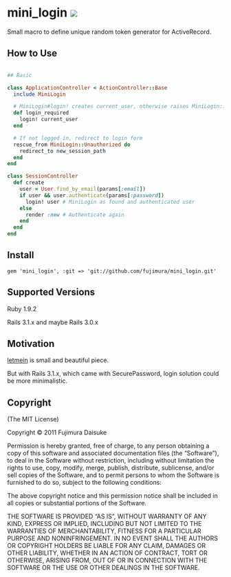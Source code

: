 # mini_login [<img src="https://secure.travis-ci.org/fujimura/mini_login.png"/>](http://travis-ci.org/fujimura/mini_login)

Small macro to define unique random token generator for ActiveRecord.

## How to Use

```ruby

## Basic

class ApplicationController < ActionController::Base
  include MiniLogin

  # MiniLogin#login! creates current_user, otherwise raises MiniLogin::Unauthorized
  def login_required
    login! current_user
  end

  # If not logged in, redirect to login form
  rescue_from MiniLogin::Unauthorized do
    redirect_to new_session_path
  end
end

class SessionController
  def create
    user = User.find_by_email(params[:email])
    if user && user.authenticate(params[:password])
      login! user # MiniLogin as found and authenticated user
    else
      render :new # Authenticate again
    end
  end
end
```

## Install

```
gem 'mini_login', :git => 'git://github.com/fujimura/mini_login.git'
```

## Supported Versions

Ruby 1.9.2

Rails 3.1.x and maybe Rails 3.0.x

## Motivation

[letmein](https://github.com/GBH/letmein) is small and beautiful piece.

But with Rails 3.1.x, which came with SecurePassword, login solution could be more minimalistic.



## Copyright

(The MIT License)

Copyright © 2011 Fujimura Daisuke

Permission is hereby granted, free of charge, to any person obtaining a copy of this software and associated documentation files (the “Software”), to deal in the Software without restriction, including without limitation the rights to use, copy, modify, merge, publish, distribute, sublicense, and/or sell copies of the Software, and to permit persons to whom the Software is furnished to do so, subject to the following conditions:

The above copyright notice and this permission notice shall be included in all copies or substantial portions of the Software.

THE SOFTWARE IS PROVIDED “AS IS”, WITHOUT WARRANTY OF ANY KIND, EXPRESS OR IMPLIED, INCLUDING BUT NOT LIMITED TO THE WARRANTIES OF MERCHANTABILITY, FITNESS FOR A PARTICULAR PURPOSE AND NONINFRINGEMENT. IN NO EVENT SHALL THE AUTHORS OR COPYRIGHT HOLDERS BE LIABLE FOR ANY CLAIM, DAMAGES OR OTHER LIABILITY, WHETHER IN AN ACTION OF CONTRACT, TORT OR OTHERWISE, ARISING FROM, OUT OF OR IN CONNECTION WITH THE SOFTWARE OR THE USE OR OTHER DEALINGS IN THE SOFTWARE.
